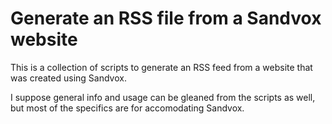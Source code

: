 # Generate an RSS file from a Sandvox website

This is a collection of scripts to generate an RSS feed from a website that was created using Sandvox.

I suppose general info and usage can be gleaned from the scripts as well, but most of the specifics are for accomodating Sandvox.

